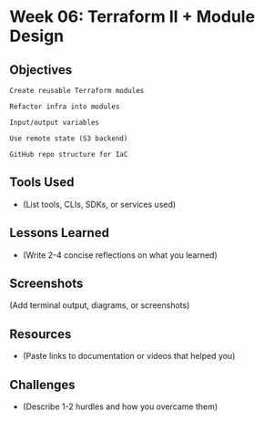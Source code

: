 # Week 06: Terraform II + Module Design

## Objectives
    Create reusable Terraform modules

    Refactor infra into modules

    Input/output variables

    Use remote state (S3 backend)

    GitHub repo structure for IaC

## Tools Used
- (List tools, CLIs, SDKs, or services used)

## Lessons Learned
- (Write 2-4 concise reflections on what you learned)

## Screenshots
(Add terminal output, diagrams, or screenshots)

## Resources
- (Paste links to documentation or videos that helped you)

## Challenges
- (Describe 1-2 hurdles and how you overcame them)
